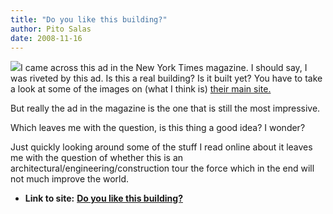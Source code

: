 ```yaml
---
title: "Do you like this building?"
author: Pito Salas
date: 2008-11-16
---
```


![](http://www.triplemint.com/.a/6a00d834517dbc69e2010534a36f66970b-pi)I came
across this ad in the New York Times magazine. I should say, I was riveted by
this ad. Is this a real building? Is it built yet? You have to take a look at
some of the images on (what I think is) [their main site.
](<http://www.56leonardtribeca.com>)

But really the ad in the magazine is the one that is still the most
impressive.

Which leaves me with the question, is this thing a good idea? I wonder?

Just quickly looking around some of the stuff I read online about it leaves me
with the question of whether this is an architectural/engineering/construction
tour the force which in the end will not much improve the world.


* **Link to site:** **[Do you like this building?](None)**
